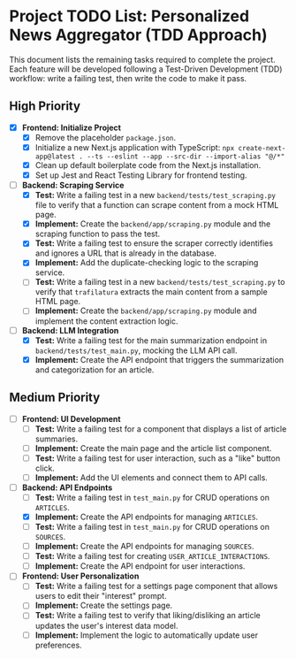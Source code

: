 # Project TODO List: Personalized News Aggregator (TDD Approach)

This document lists the remaining tasks required to complete the project. Each feature will be developed following a Test-Driven Development (TDD) workflow: write a failing test, then write the code to make it pass.

## High Priority

-   [x] **Frontend: Initialize Project**
    -   [x] Remove the placeholder `package.json`.
    -   [x] Initialize a new Next.js application with TypeScript: `npx create-next-app@latest . --ts --eslint --app --src-dir --import-alias "@/*"`
    -   [x] Clean up default boilerplate code from the Next.js installation.
    -   [x] Set up Jest and React Testing Library for frontend testing.

-   [ ] **Backend: Scraping Service**
    -   [x] **Test:** Write a failing test in a new `backend/tests/test_scraping.py` file to verify that a function can scrape content from a mock HTML page.
    -   [x] **Implement:** Create the `backend/app/scraping.py` module and the scraping function to pass the test.
    -   [x] **Test:** Write a failing test to ensure the scraper correctly identifies and ignores a URL that is already in the database.
    -   [x] **Implement:** Add the duplicate-checking logic to the scraping service.
    -   [ ] **Test:** Write a failing test in a new `backend/tests/test_scraping.py` to verify that `trafilatura` extracts the main content from a sample HTML page.
    -   [ ] **Implement:** Create the `backend/app/scraping.py` module and implement the content extraction logic.

-   [ ] **Backend: LLM Integration**
    -   [x] **Test:** Write a failing test for the main summarization endpoint in `backend/tests/test_main.py`, mocking the LLM API call.
    -   [x] **Implement:** Create the API endpoint that triggers the summarization and categorization for an article.

## Medium Priority

-   [ ] **Frontend: UI Development**
    -   [ ] **Test:** Write a failing test for a component that displays a list of article summaries.
    -   [ ] **Implement:** Create the main page and the article list component.
    -   [ ] **Test:** Write a failing test for user interaction, such as a "like" button click.
    -   [ ] **Implement:** Add the UI elements and connect them to API calls.

-   [ ] **Backend: API Endpoints**
    -   [ ] **Test:** Write a failing test in `test_main.py` for CRUD operations on `ARTICLES`.
    -   [x] **Implement:** Create the API endpoints for managing `ARTICLES`.
    -   [ ] **Test:** Write a failing test in `test_main.py` for CRUD operations on `SOURCES`.
    -   [ ] **Implement:** Create the API endpoints for managing `SOURCES`.
    -   [ ] **Test:** Write a failing test for creating `USER_ARTICLE_INTERACTIONS`.
    -   [ ] **Implement:** Create the API endpoint for user interactions.

-   [ ] **Frontend: User Personalization**
    -   [ ] **Test:** Write a failing test for a settings page component that allows users to edit their "interest" prompt.
    -   [ ] **Implement:** Create the settings page.
    -   [ ] **Test:** Write a failing test to verify that liking/disliking an article updates the user's interest data model.
    -   [ ] **Implement:** Implement the logic to automatically update user preferences.